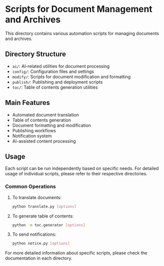 # Scripts for Document Management and Archives

This directory contains various automation scripts for managing documents and archives.

## Directory Structure

- `ai/`: AI-related utilities for document processing
- `config/`: Configuration files and settings
- `modify/`: Scripts for document modification and formatting
- `publish/`: Publishing and deployment scripts
- `toc/`: Table of contents generation utilities

## Main Features

- Automated document translation
- Table of contents generation
- Document formatting and modification
- Publishing workflows
- Notification system
- AI-assisted content processing

## Usage

Each script can be run independently based on specific needs. For detailed usage of individual scripts, please refer to their respective directories.

### Common Operations

1. To translate documents:
   ```bash
   python translate.py [options]
   ```

2. To generate table of contents:
   ```bash
   python -m toc.generator [options]
   ```

3. To send notifications:
   ```bash
   python notice.py [options]
   ```

For more detailed information about specific scripts, please check the documentation in each directory.
